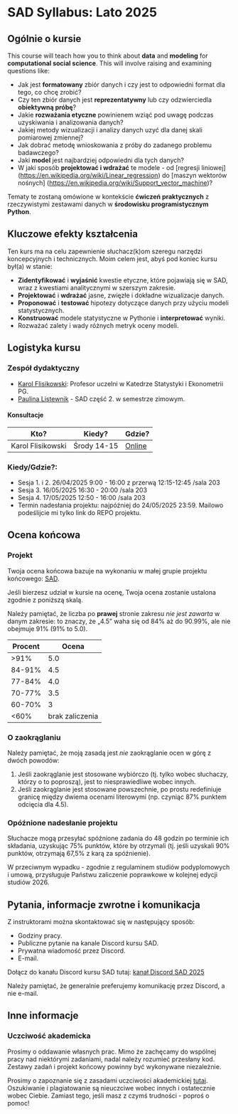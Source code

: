 # SAD Syllabus: Lato 2025

## Ogólnie o kursie

This course will teach how you to think about **data** and **modeling** for **computational social science**. This will involve raising and examining questions like:

- Jak jest **formatowany** zbiór danych i czy jest to odpowiedni format dla tego, co chcę zrobić? 
- Czy ten zbiór danych jest **reprezentatywny** lub czy odzwierciedla **obiektywną próbę**? 
- Jakie **rozważania etyczne** powinienem wziąć pod uwagę podczas uzyskiwania i analizowania danych? 
- Jakiej metody wizualizacji i analizy danych uzyć dla danej skali pomiarowej zmiennej?
- Jak dobrać metodę wnioskowania z próby do zadanego problemu badawczego?
- Jaki **model** jest najbardziej odpowiedni dla tych danych? 
- W jaki sposób **projektować i wdrażać** te modele - od [regresji liniowej] (https://en.wikipedia.org/wiki/Linear_regression) do [maszyn wektorów nośnych] (https://en.wikipedia.org/wiki/Support_vector_machine)? 

Tematy te zostaną omówione w kontekście **ćwiczeń praktycznych** z rzeczywistymi zestawami danych w **środowisku programistycznym Python**.

## Kluczowe efekty kształcenia

Ten kurs ma na celu zapewnienie słuchacz(k)om szeregu narzędzi koncepcyjnych i technicznych. 
Moim celem jest, abyś pod koniec kursu był(a) w stanie:

- **Zidentyfikować** i **wyjaśnić** kwestie etyczne, które pojawiają się w SAD, wraz z kwestiami analitycznymi w szerszym zakresie.  
- **Projektować** i **wdrażać** jasne, zwięzłe i dokładne wizualizacje danych.  
- **Proponować** i **testować** hipotezy dotyczące danych przy użyciu modeli statystycznych.  
- **Konstruować** modele statystyczne w Pythonie i **interpretować** wyniki. 
- Rozważać zalety i wady różnych metryk oceny modeli.  

## Logistyka kursu 

### Zespół dydaktyczny

- [Karol Flisikowski](https://pg.edu.pl/p/karol-flisikowski-20826): Profesor uczelni w Katedrze Statystyki i Ekonometrii PG.
- [Paulina Listewnik](https://pl.linkedin.com/in/paulina-listewnik-phd-b9a62a137) - SAD część 2. w semestrze zimowym.

#### Konsultacje

| Kto? | Kiedy? | Gdzie? |
| ---- | ----- | ------ |
| Karol Flisikowski | Środy 14-15 | [Online](https://calendly.com/flisik/konsultacje-office-hours) |


### Kiedy/Gdzie?:

- Sesja 1. i 2. 26/04/2025 9:00 - 16:00 z przerwą 12:15-12:45 /sala 203
- Sesja 3. 16/05/2025 16:30 - 20:00 /sala 203
- Sesja 4. 17/05/2025 12:50 - 16:00 /sala 203
- Termin nadesłania projektu: najpóźniej do 24/05/2025 23:59. Mailowo podeślijcie mi tylko link do REPO projektu.

## Ocena końcowa

### Projekt

Twoja ocena końcowa bazuje na wykonaniu w małej grupie projektu końcowego: [SAD](final.md).

Jeśli bierzesz udział w kursie na ocenę, Twoja ocena zostanie ustalona zgodnie z poniższą skalą. 

Należy pamiętać, że liczba po **prawej** stronie zakresu *nie jest zawarta* w danym zakresie: to znaczy, że „4.5” waha się od 84% aż do 90.99%, ale nie obejmuje 91% (91% to 5.0).

 <span>Procent</span> | <span>Ocena</span>
----------------------|----------------
>91%     | 5.0
84-91%   | 4.5
77-84%   | 4.0
70-77%   | 3.5
60-70%   | 3
<60%     | brak zaliczenia

### O zaokrąglaniu 

Należy pamiętać, że moją zasadą jest *nie* zaokrąglanie ocen w górę z dwóch powodów:

1. Jeśli zaokrąglanie jest stosowane wybiórczo (tj. tylko wobec słuchaczy, którzy o to poproszą), jest to niesprawiedliwe wobec innych.  
2. Jeśli zaokrąglanie jest stosowane powszechnie, po prostu redefiniuje granicę między dwiema ocenami literowymi (np. czyniąc 87% punktem odcięcia dla 4.5).

### Opóźnione nadesłanie projektu

Słuchacze mogą przesyłać spóźnione zadania do 48 godzin po terminie ich składania, uzyskując 75% punktów, które by otrzymali (tj. jeśli uzyskali 90% punktów, otrzymają 67,5% z karą za spóźnienie).

W przeciwnym wypadku - zgodnie z regulaminem studiów podyplomowych i umową, przysługuje Państwu zaliczenie poprawkowe w kolejnej edycji studiów 2026.

## Pytania, informacje zwrotne i komunikacja

Z instruktorami można skontaktować się w następujący sposób:

- Godziny pracy.  
- Publiczne pytanie na kanale Discord kursu SAD.  
- Prywatna wiadomość przez Discord.  
- E-mail. 

Dołącz do kanału Discord kursu SAD tutaj: [kanał Discord SAD 2025](https://discord.gg/s73RHudt)

Należy pamiętać, że generalnie preferujemy komunikację przez Discord, a nie e-mail. 

## Inne informacje

### Uczciwość akademicka

Prosimy o oddawanie własnych prac. Mimo że zachęcamy do wspólnej pracy nad niektórymi zadaniami, nadal należy rozumieć przesłany kod. Zestawy zadań i projekt końcowy powinny być wykonywane niezależnie.

Prosimy o zapoznanie się z zasadami uczciwości akademickiej [tutaj](https://cdn.files.pg.edu.pl/chem/Studenci/Dokumenty/Dla%20dyplomantów/PO%2029-2024%20-%20wytyczne%20dot.%20narzędzi%20GenAl.pdf?X-Amz-Content-Sha256=UNSIGNED-PAYLOAD&X-Amz-Algorithm=AWS4-HMAC-SHA256&X-Amz-Credential=mediamgr%2F20250320%2Fus-east-1%2Fs3%2Faws4_request&X-Amz-Date=20250320T133048Z&X-Amz-SignedHeaders=host&X-Amz-Expires=1200&X-Amz-Signature=e3400f2a33247b1f62ad6c3cace31f890c0818a47a8e7a671844cbb2181fb251). Oszukiwanie i plagiatowanie są nieuczciwe wobec innych i ostatecznie wobec Ciebie. Zamiast tego, jeśli masz z czymś trudności - poproś o pomoc! 